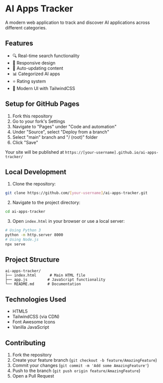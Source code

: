 # AI Apps Tracker

A modern web application to track and discover AI applications across different categories.

## Features

- 🔍 Real-time search functionality
- 📱 Responsive design
- 🔄 Auto-updating content
- 📊 Categorized AI apps
- ⭐ Rating system
- 🎨 Modern UI with TailwindCSS

## Setup for GitHub Pages

1. Fork this repository
2. Go to your fork's Settings
3. Navigate to "Pages" under "Code and automation"
4. Under "Source", select "Deploy from a branch"
5. Select "main" branch and "/ (root)" folder
6. Click "Save"

Your site will be published at `https://[your-username].github.io/ai-apps-tracker/`

## Local Development

1. Clone the repository:
```bash
git clone https://github.com/[your-username]/ai-apps-tracker.git
```

2. Navigate to the project directory:
```bash
cd ai-apps-tracker
```

3. Open `index.html` in your browser or use a local server:
```bash
# Using Python 3
python -m http.server 8000
# Using Node.js
npx serve
```

## Project Structure

```
ai-apps-tracker/
├── index.html      # Main HTML file
├── app.js         # JavaScript functionality
└── README.md      # Documentation
```

## Technologies Used

- HTML5
- TailwindCSS (via CDN)
- Font Awesome Icons
- Vanilla JavaScript

## Contributing

1. Fork the repository
2. Create your feature branch (`git checkout -b feature/AmazingFeature`)
3. Commit your changes (`git commit -m 'Add some AmazingFeature'`)
4. Push to the branch (`git push origin feature/AmazingFeature`)
5. Open a Pull Request
